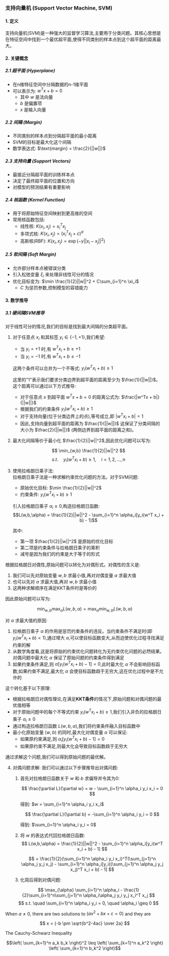 ### 支持向量机 (Support Vector Machine, SVM)

#### 1. 定义

支持向量机(SVM)是一种强大的监督学习算法,主要用于分类问题。其核心思想是在特征空间中找到一个最优超平面,使得不同类别的样本点到这个超平面的距离最大。

#### 2. 关键概念

##### 2.1 超平面 (Hyperplane)
- 在n维特征空间中分隔数据的n-1维平面
- 可以表示为: $w^Tx + b = 0$
  - 其中 $w$ 是法向量
  - $b$ 是偏置项
  - $x$ 是输入向量

##### 2.2 间隔 (Margin)
- 不同类别的样本点到分隔超平面的最小距离
- SVM的目标是最大化这个间隔
- 数学表达式: $\text{margin} = \frac{2}{||w||}$

##### 2.3 支持向量 (Support Vectors)
- 最接近分隔超平面的训练样本点
- 决定了最终超平面的位置和方向
- 对模型的预测结果有重要影响

##### 2.4 核函数 (Kernel Function)
- 用于将原始特征空间映射到更高维的空间
- 常用核函数包括:
  - 线性核: $K(x_i,x_j) = x_i^T x_j$
  - 多项式核: $K(x_i,x_j) = (x_i^T x_j + c)^d$
  - 高斯核(RBF): $K(x_i,x_j) = \exp(-\gamma ||x_i-x_j||^2)$

##### 2.5 软间隔 (Soft Margin)
- 允许部分样本点被错误分类
- 引入松弛变量 $\xi_i$ 来处理非线性可分的情况
- 优化目标变为: $\min \frac{1}{2}||w||^2 + C\sum_{i=1}^n \xi_i$
  - $C$ 为惩罚参数,控制模型的容错能力


#### 3. 数学推导

##### 3.1 硬间隔SVM推导
对于线性可分的情况,我们的目标是找到最大间隔的分类超平面。

1) 对于任意点 $x_i$ 和其标签 $y_i \in \{-1,+1\}$,我们希望:
   - 当 $y_i=+1$ 时,有 $w^T x_i + b \geq +1$
   - 当 $y_i=-1$ 时,有 $w^T x_i + b \leq -1$
   
   这两个条件可以合并为一个不等式:
   $y_i(w^T x_i + b) \geq 1$
   
   这里的"1"表示我们要求分类边界到超平面的距离至少为 $\frac{1}{||w||}$。这个距离可以通过以下方式推导:
   - 对于任意点 $x$ 到超平面 $w^Tx + b = 0$ 的距离公式为: $\frac{|w^Tx + b|}{||w||}$
   - 根据我们的约束条件 $y_i(w^T x_i + b) \geq 1$
   - 对于支持向量(位于分类边界上的点),等号成立,即 $|w^T x_i + b| = 1$
   - 因此,支持向量到超平面的距离为 $\frac{1}{||w||}$
   这保证了分类间隔的大小为 $\frac{2}{||w||}$ (两侧边界到超平面的距离之和)。

2) 最大化间隔等价于最小化 $\frac{1}{2}||w||^2$,因此优化问题可以写为:

   $$
   \min_{w,b} \frac{1}{2}||w||^2
   $$
   $$
   s.t. \quad y_i(w^T x_i + b) \geq 1, \quad i=1,2,...,n
   $$

3) 使用拉格朗日乘子法:  
   拉格朗日乘子法是一种求解约束优化问题的方法。对于SVM问题:
   - 原始优化目标: $\min \frac{1}{2}||w||^2$
   - 约束条件: $y_i(w^T x_i + b) \geq 1$
   
   引入拉格朗日乘子 $\alpha_i \geq 0$,构造拉格朗日函数:  
   $$L(w,b,\alpha) = \frac{1}{2}||w||^2 - \sum_{i=1}^n \alpha_i[y_i(w^T x_i + b) - 1]$$
   
   其中:
   - 第一项 $\frac{1}{2}||w||^2$ 是原始的优化目标
   - 第二项是约束条件与拉格朗日乘子的乘积
   - 减号是因为我们的约束是大于等于的形式
   
根据拉格朗日对偶性,原始问题可以转化为对偶形式。对偶性的含义是:
1. 我们可以先对原始变量 $w,b$ 求最小值,再对对偶变量 $\alpha$ 求最大值
2. 也可以先对 $\alpha$ 求最大值,再对 $w,b$ 求最小值 
3. 这两种求解顺序在满足KKT条件时是等价的

因此原始问题可以写为:

$$
\min_{w,b} \max_{\alpha} L(w,b,\alpha) = \max_{\alpha} \min_{w,b} L(w,b,\alpha)
$$

对 $\alpha$ 求最大值的原因:
1. 拉格朗日乘子 $\alpha$ 的作用是惩罚约束条件的违反。当约束条件不满足时(即 $y_i(w^T x_i + b) < 1$),通过增大 $\alpha$,可以使目标函数变大,从而迫使优化过程寻找满足约束的解
2. 从数学角度看,这是将原始的约束优化问题转化为无约束优化问题的必然结果。对偶问题中最大化 $\alpha$ 保证了原始问题的约束条件得到满足
3. 如果约束条件满足,则 $\alpha[y_i(w^T x_i + b) - 1] = 0$,此时最大化 $\alpha$ 不会影响目标函数;如果约束不满足,最大化 $\alpha$ 会使目标函数趋于无穷大,这在优化过程中是不允许的

这个转化基于以下原理:
- 根据拉格朗日对偶性理论,在满足**KKT条件**的情况下,原始问题和对偶问题的最优值相等
- 对于原始问题中的每个不等式约束 $y_i(w^T x_i + b) \geq 1$,我们引入非负的拉格朗日乘子 $\alpha_i \geq 0$
- 通过构造拉格朗日函数 $L(w,b,\alpha)$,我们将约束条件融入目标函数中
- 最小化原始变量 $(w,b)$ 的同时,最大化对偶变量 $\alpha$ 可以保证:
  - 如果原约束满足,则 $\alpha_i[y_i(w^T x_i + b) - 1] = 0$
  - 如果原约束不满足,则最大化会导致目标函数趋于无穷大

通过求解这个问题,我们可以得到原始问题的最优解。

4) 对偶问题求解:
   我们可以通过以下步骤推导出对偶问题:

   1. 首先对拉格朗日函数关于 $w$ 和 $b$ 求偏导并令其为0:
      
      $$
      \frac{\partial L}{\partial w} = w - \sum_{i=1}^n \alpha_i y_i x_i = 0
      $$

      得到: $w = \sum_{i=1}^n \alpha_i y_i x_i$
      
      $$
      \frac{\partial L}{\partial b} = -\sum_{i=1}^n \alpha_i y_i = 0 
      $$

      得到: $\sum_{i=1}^n \alpha_i y_i = 0$

   2. 将 $w$ 的表达式代回拉格朗日函数:  
      $$ 
      L(w,b,\alpha) = \frac{1}{2}||w||^2 - \sum_{i=1}^n \alpha_i[y_i(w^T x_i + b) - 1]
      $$
      
      $$
      = \frac{1}{2}(\sum_{i=1}^n \alpha_i y_i x_i)^T(\sum_{j=1}^n \alpha_j y_j x_j) - \sum_{i=1}^n \alpha_i[y_i((\sum_{j=1}^n \alpha_j y_j x_j)^T x_i + b) - 1]
      $$

   3. 化简后得到对偶问题:

   $$
   \max_{\alpha} \sum_{i=1}^n \alpha_i - \frac{1}{2}\sum_{i=1}^n\sum_{j=1}^n \alpha_i\alpha_j y_i y_j x_i^T x_j
   $$
   $$
   s.t. \quad \sum_{i=1}^n \alpha_i y_i = 0, \quad \alpha_i \geq 0
   $$


When $a \ne 0$, there are two solutions to $(ax^2 + bx + c = 0)$ and they are 

$$ x = {-b \pm \sqrt{b^2-4ac} \over 2a} $$

The Cauchy-Schwarz Inequality

$$\left( \sum_{k=1}^n a_k b_k \right)^2 \leq \left( \sum_{k=1}^n a_k^2 \right) \left( \sum_{k=1}^n b_k^2 \right)$$